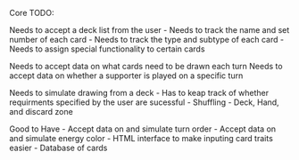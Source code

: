 Core TODO:

Needs to accept a deck list from the user
	- Needs to track the name and set number of each card
	- Needs to track the type and subtype of each card
	- Needs to assign special functionality to certain cards

Needs to accept data on what cards need to be drawn each turn
Needs to accept data on whether a supporter is played on a specific turn

Needs to simulate drawing from a deck
	- Has to keap track of whether requirments specified by the user are sucessful
	- Shuffling
	- Deck, Hand, and discard zone

Good to Have
	- Accept data on and simulate turn order
	- Accept data on and simulate energy color
	- HTML interface to make inputing card traits easier
	- Database of cards